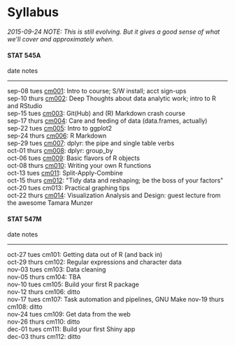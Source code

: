 # Syllabus



*2015-09-24 NOTE: This is still evolving. But it gives a good sense of what we'll cover and approximately when.*



<!-- unholy hack to make following two tables less wide and the same wide -->
<style type="text/css">
table {
   max-width: 50%;
}
</style>

#### STAT 545A


date           notes                                                                                                                              
-------------  -----------------------------------------------------------------------------------------------------------------------------------
sep-08 tues    <a href="cm001_course-intro-sw-install-account-signup.html">cm001</a>: Intro to course; S/W install; acct sign-ups                 
sep-10 thurs   <a href="cm002_r-rstudio-intro.html">cm002</a>: Deep Thoughts about data analytic work; intro to R and RStudio                     
sep-15 tues    <a href="cm003_r-objects-git-toe-dip.html">cm003</a>: Git(Hub) and (R) Markdown crash course                                       
sep-17 thurs   <a href="cm004_care-feeding-data.html">cm004</a>: Care and feeding of data (data.frames, actually)                                 
sep-22 tues    <a href="cm005_ggplot2-intro.html">cm005</a>: Intro to ggplot2                                                                     
sep-24 thurs   <a href="cm006_rmarkdown.html">cm006</a>: R Markdown                                                                               
sep-29 tues    <a href="cm007_dplyr-intro.html">cm007</a>: dplyr: the pipe and single table verbs                                                 
oct-01 thurs   <a href="cm008_dplyr-contd.html">cm008</a>: dplyr: group_by                                                                        
oct-06 tues    <a href="cm009_r-objects-collections.html">cm009</a>: Basic flavors of R objects                                                   
oct-08 thurs   <a href="cm010_write-function.html">cm010</a>: Writing your own R functions                                                        
oct-13 tues    <a href="cm011_split-apply-combine.html">cm011</a>: Split-Apply-Combine                                                            
oct-15 thurs   <a href="cm012_tidy-data-factors.html">cm012</a>: "Tidy data and reshaping; be the boss of your factors"                           
oct-20 tues    cm013: Practical graphing tips                                                                                                     
oct-22 thurs   <a href="cm014_viz-design-munzner.html">cm014</a>: Visualization Analysis and Design: guest lecture from the awesome Tamara Munzer 

#### STAT 547M


date           notes                                          
-------------  -----------------------------------------------
oct-27 tues    cm101: Getting data out of R (and back in)     
oct-29 thurs   cm102: Regular expressions and character data  
nov-03 tues    cm103: Data cleaning                           
nov-05 thurs   cm104: TBA                                     
nov-10 tues    cm105: Build your first R package              
nov-12 thurs   cm106: ditto                                   
nov-17 tues    cm107: Task automation and pipelines, GNU Make 
nov-19 thurs   cm108: ditto                                   
nov-24 tues    cm109: Get data from the web                   
nov-26 thurs   cm110: ditto                                   
dec-01 tues    cm111: Build your first Shiny app              
dec-03 thurs   cm112: ditto                                   
